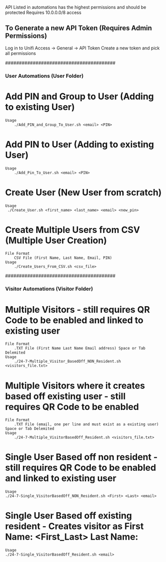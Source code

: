 API Listed in automations has the highest permissions and should be protected
Requires 10.0.0.0/8 access

## To Generate a new API Token (Requires Admin Permissions)
Log in to Unifi Access -> General -> API Token
Create a new token and pick all permissions


########################################

### User Automations (User Folder)
# Add PIN and Group to User (Adding to existing User)
    Usage
        ./Add_PIN_and_Group_To_User.sh <email> <PIN>
# Add PIN to User (Adding to existing User)
    Usage
        ./Add_Pin_To_User.sh <email> <PIN>
# Create User (New User from scratch)
    Usage
     ./Create_User.sh <first_name> <last_name> <email> <new_pin>
# Create Multiple Users from CSV (Multiple User Creation)
    File Format
        CSV File (First Name, Last Name, Email, PIN)
    Usage    
        ./Create_Users_From_CSV.sh <csv_file>


########################################

### Visitor Automations (Visitor Folder) 
# Multiple Visitors - still requires QR Code to be enabled and linked to existing user
    File Format
        .TXT File (First Name Last Name Email address) Space or Tab Delemited
    Usage
        ./24-7-Multiple_Visitor_BasedOff_NON_Resident.sh <visitors_file.txt>
# Multiple Visitors where it creates based off existing user - still requires QR Code to be enabled
    File Format
        .TXT File (email, one per line and must exist as a existing user) Space or Tab Delemited
    Usage
        ./24-7-Multiple_VisitorBasedOff_Resident.sh <visitors_file.txt>
# Single User Based off non resident - still requires QR Code to be enabled and linked to existing user
    Usage
    ./24-7-Single_VisitorBasedOff_NON_Resident.sh <First> <Last> <email>
# Single User Based off existing resident - Creates visitor as First Name: <First_Last> Last Name: <Visitor> 
    Usage
    ./24-7-Single_VisitorBasedOff_Resident.sh <email>






